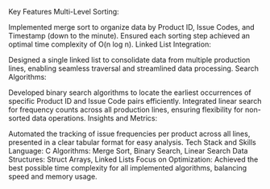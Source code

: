 Key Features
Multi-Level Sorting:

Implemented merge sort to organize data by Product ID, Issue Codes, and Timestamp (down to the minute). Ensured each sorting step achieved an optimal time complexity of O(n log n).
Linked List Integration:

Designed a single linked list to consolidate data from multiple production lines, enabling seamless traversal and streamlined data processing.
Search Algorithms:

Developed binary search algorithms to locate the earliest occurrences of specific Product ID and Issue Code pairs efficiently.
Integrated linear search for frequency counts across all production lines, ensuring flexibility for non-sorted data operations.
Insights and Metrics:

Automated the tracking of issue frequencies per product across all lines, presented in a clear tabular format for easy analysis.
Tech Stack and Skills
Language: C
Algorithms: Merge Sort, Binary Search, Linear Search
Data Structures: Struct Arrays, Linked Lists
Focus on Optimization: Achieved the best possible time complexity for all implemented algorithms, balancing speed and memory usage.
